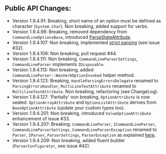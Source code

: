 Public API Changes:
---
  - Version 1.9.4.91: Breaking, short name of an option must be defined as character (``System.Char``). Non breaking, added support for verbs.
  - Version 1.9.4.99: Breaking, removed dependency from ``CommandLineOptionsBase``, introduced [ParseStateAttribute](https://github.com/gsscoder/commandline/blob/master/src/sample/Program.cs).
  - Version 1.9.4.107: Non breaking, implemented [strict parsing](https://github.com/gsscoder/commandline/blob/master/src/tests/Parser/StrictFixture.cs) (see issue #32).
  - Version 1.9.4.109: Non breaking, pull request #44.
  - Version 1.9.4.111: Non breaking, ``CommandLineParserSettings``, ``CommandLineParser`` implements ``IDisposable``.
  - Version 1.9.4.113: Non breaking, added ``CommandLineParser::WasVerbOptionInvoked`` helper method.
  - Version 1.9.4.123: Breaking, ``HandleParsingErrorsDelegate`` renamed to ``ParsingErrorsHandler``, ``MultiLineTextAttribute`` renamed to ``MultilineTextAttribute``. Non breaking, refactoring (see ChangeLog).
  - Version 1.9.4.127: 'Partially' non breaking, ``OptionAttribute`` is now sealed. ``OptionArrayAttribute`` and ``OptionListAttribute`` derives from ``BaseOptionAttribute`` (update your custom types too).
  - Version 1.9.4.201: Non breaking, introduced ``ValueOptionAttribute`` enhancement of issue #33.
  - Version 1.9.4.207: Breaking: ``CommandLineParser``, ``ICommandLineParser``, ``CommandLineParserSettings``, ``CommandLineParserException`` renamed to ``Parser``, ``IParser``, ``ParserSettings``, ``ParserException`` as explained [here](https://github.com/gsscoder/commandline/issues/48).
  - Version 1.9.4.209: Non breaking, added fluent builder (``ParserConfigurator``, see issue #42).